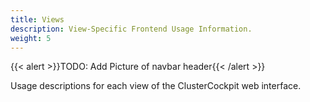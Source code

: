 ```yaml
---
title: Views
description: View-Specific Frontend Usage Information.
weight: 5
---
```


{{< alert >}}TODO: Add Picture of navbar header{{< /alert >}}

Usage descriptions for each view of the ClusterCockpit web interface.
